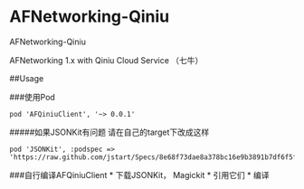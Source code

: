 AFNetworking-Qiniu
==================

AFNetworking-Qiniu



AFNetworking 1.x with Qiniu Cloud Service （七牛） 

##Usage

###使用Pod

    pod 'AFQiniuClient', '~> 0.0.1'

#####如果JSONKit有问题 请在自己的target下改成这样

    pod 'JSONKit', :podspec => 'https://raw.github.com/jstart/Specs/8e68f73dae8a378bc16e9b3891b7df6f5f4357d9/JSONKit/1.6/JSONKit.podspec'

###自行编译AFQiniuClient 
	* 下载JSONKit， Magickit
	* 引用它们
	* 编译
	

